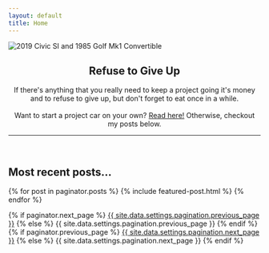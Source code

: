 ```yaml
---
layout: default
title: Home
---
```

<img src="https://sudoyashi.github.io/Joshis-Garage/assets/img/cars.jpg" alt="2019 Civic SI and 1985 Golf Mk1 Convertible">
<br>


<center><h2> Refuse to Give Up</h2>
<p>
If there's anything that you really need to keep a project going it's money and to refuse to give up, but don't forget to eat once in a while.
<br><br>
Want to start a project car on your own?  <a href="/_posts/2022-01-03-firstprojectcar.markdown">Read here!</a> Otherwise, checkout my posts below.
</p>

</center>

<hr>
<br>
<h2> Most recent posts...</h2>

{% for post in paginator.posts %}
  {% include featured-post.html %}
{% endfor %}

<!-- Pagination links -->
<div class="pagination">
  {% if paginator.next_page %}
    <a class="pagination-button pagination-active next" href="{{ site.github.url }}{{ paginator.next_page_path }}">{{ site.data.settings.pagination.previous_page }}</a>
  {% else %}
    <span class="pagination-button">{{ site.data.settings.pagination.previous_page }}</span>
  {% endif %}
  {% if paginator.previous_page %}
    <a class="pagination-button pagination-active" href="{{ site.baseurl }}{{ paginator.previous_page_path }}">{{ site.data.settings.pagination.next_page }}</a>
  {% else %}
    <span class="pagination-button">{{ site.data.settings.pagination.next_page }}</span>
  {% endif %}
</div>
